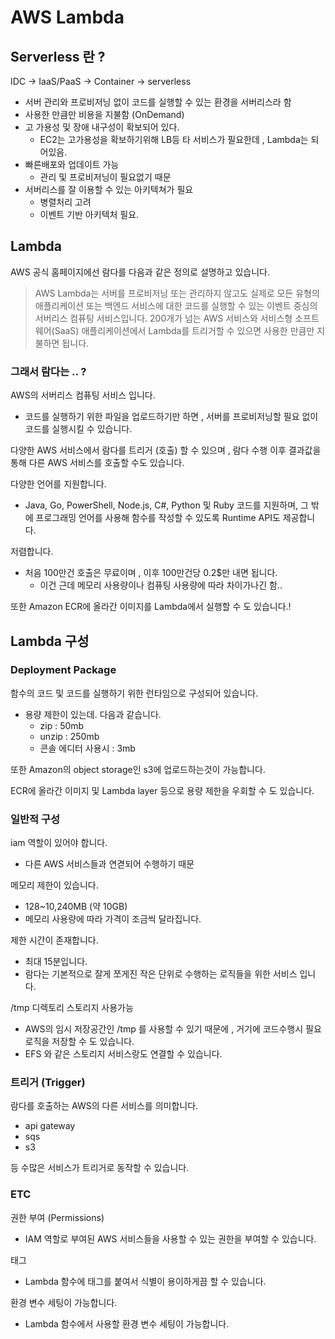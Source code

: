 # AWS Lambda
## Serverless 란 ?
IDC -> IaaS/PaaS -> Container -> serverless

- 서버 관리와 프로비저닝 없이 코드를 실행할 수 있는 환경을 서버리스라 함
- 사용한 만큼만 비용을 지불함 (OnDemand)
- 고 가용성 및 장애 내구성이 확보되어 있다.
    - EC2는 고가용성을 확보하기위해 LB등 타 서비스가 필요한데 , Lambda는 되어있음.
- 빠른배포와 업데이트 가능
    - 관리 및 프로비저닝이 필요없기 때문
- 서버리스를 잘 이용할 수 있는 아키텍쳐가 필요
    - 병렬처리 고려
    - 이벤트 기반 아키텍처 필요.


## Lambda
AWS 공식 홈페이지에선 람다를 다음과 같은 정의로 설명하고 있습니다.
>AWS Lambda는 서버를 프로비저닝 또는 관리하지 않고도 실제로 모든 유형의 애플리케이션 또는 백엔드 서비스에 대한 코드를 실행할 수 있는 이벤트 중심의 서버리스 컴퓨팅 서비스입니다. 200개가 넘는 AWS 서비스와 서비스형 소프트웨어(SaaS) 애플리케이션에서 Lambda를 트리거할 수 있으면 사용한 만큼만 지불하면 됩니다.

### 그래서 람다는 .. ?
AWS의 서버리스 컴퓨팅 서비스 입니다.
- 코드를 실행하기 위한 파일을 업로드하기만 하면 , 서버를 프로비저닝할 필요 없이 코드를 실행시킬 수 있습니다.

다양한 AWS 서비스에서 람다를 트리거 (호출) 할 수 있으며 , 람다 수행 이후 결과값을 통해 다른 AWS 서비스를 호출할 수도 있습니다.

다양한 언어를 지원합니다.
- Java, Go, PowerShell, Node.js, C#, Python 및 Ruby 코드를 지원하며, 그 밖에 프로그래밍 언어를 사용해 함수를 작성할 수 있도록 Runtime API도 제공합니다.

저렴합니다.
- 처음 100만건 호출은 무료이며 , 이후 100만건당 0.2$만 내면 됩니다.
    - 이건 근데 메모리 사용량이나 컴퓨팅 사용량에 따라 차이가나긴 함..

또한 Amazon ECR에 올라간 이미지를 Lambda에서 실행할 수 도 있습니다.!

## Lambda 구성
### Deployment Package
함수의 코드 및 코드를 실행하기 위한 런타임으로 구성되어 있습니다.
- 용량 제한이 있는데. 다음과 같습니다.
    - zip : 50mb
    - unzip : 250mb
    - 콘솔 에디터 사용시 : 3mb

또한 Amazon의 object storage인 s3에 업로드하는것이 가능합니다.

ECR에 올라간 이미지 및 Lambda layer 등으로 용량 제한을 우회할 수 도 있습니다.

### 일반적 구성
iam 역할이 있어야 합니다.
- 다른 AWS 서비스들과 연겯되어 수행하기 때문

메모리 제한이 있습니다.
- 128~10,240MB (약 10GB)
- 메모리 사용량에 따라 가격이 조금씩 달라집니다.

제한 시간이 존재합니다.
- 최대 15분입니다.
- 람다는 기본적으로 잘게 쪼게진 작은 단위로 수행하는 로직들을 위한 서비스 입니다.

/tmp 디렉토리 스토리지 사용가능
- AWS의 임시 저장공간인 /tmp 를 사용할 수 있기 때문에 , 거기에 코드수행시 필요 로직을 저장할 수 도 있습니다.
- EFS 와 같은 스토리지 서비스랑도 연결할 수 있습니다.


### 트리거 (Trigger)
람다를 호출하는 AWS의 다른 서비스를 의미합니다.
- api gateway
- sqs
- s3

등 수많은 서비스가 트리거로 동작할 수 있습니다.

### ETC
권한 부여 (Permissions)
- IAM 역할로 부여된 AWS 서비스들을 사용할 수 있는 권한을 부여할 수 있습니다.

태그
- Lambda 함수에 태그를 붙여서 식별이 용이하게끔 할 수 있습니다.

환경 변수 세팅이 가능합니다.
- Lambda 함수에서 사용할 환경 변수 세팅이 가능합니다.